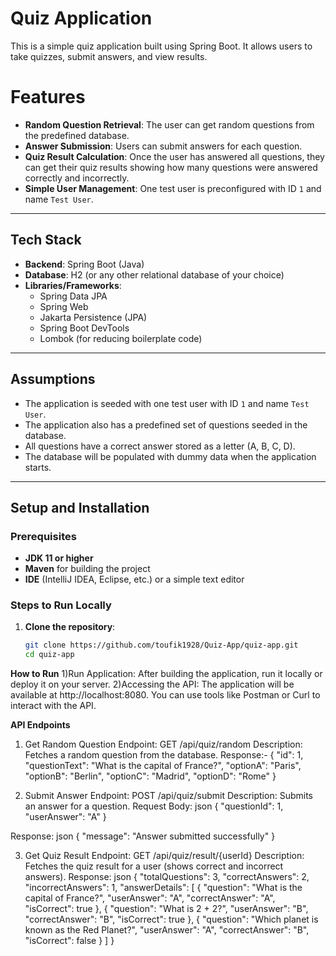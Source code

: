 # Quiz Application

This is a simple quiz application built using Spring Boot. It allows users to take quizzes, submit answers, and view results. 

# Features
- **Random Question Retrieval**: The user can get random questions from the predefined database.
- **Answer Submission**: Users can submit answers for each question.
- **Quiz Result Calculation**: Once the user has answered all questions, they can get their quiz results showing how many questions were answered correctly and incorrectly.
- **Simple User Management**: One test user is preconfigured with ID `1` and name `Test User`.

---

## Tech Stack
- **Backend**: Spring Boot (Java)
- **Database**: H2 (or any other relational database of your choice)
- **Libraries/Frameworks**:
  - Spring Data JPA
  - Spring Web
  - Jakarta Persistence (JPA)
  - Spring Boot DevTools
  - Lombok (for reducing boilerplate code)

---

## Assumptions
- The application is seeded with one test user with ID `1` and name `Test User`.
- The application also has a predefined set of questions seeded in the database.
- All questions have a correct answer stored as a letter (A, B, C, D).
- The database will be populated with dummy data when the application starts.

---

## Setup and Installation

### Prerequisites
- **JDK 11 or higher**
- **Maven** for building the project
- **IDE** (IntelliJ IDEA, Eclipse, etc.) or a simple text editor

### Steps to Run Locally

1. **Clone the repository**:
   ```bash
   git clone https://github.com/toufik1928/Quiz-App/quiz-app.git
   cd quiz-app

**How to Run**
1)Run Application: After building the application, run it locally or deploy it on your server.
2)Accessing the API: The application will be available at http://localhost:8080. You can use tools like Postman or Curl to interact with the API.


**API Endpoints**

1. Get Random Question
Endpoint: GET /api/quiz/random
Description: Fetches a random question from the database.
Response:-
        {
          "id": 1,
          "questionText": "What is the capital of France?",
          "optionA": "Paris",
          "optionB": "Berlin",
          "optionC": "Madrid",
          "optionD": "Rome"
        }

2. Submit Answer
Endpoint: POST /api/quiz/submit
Description: Submits an answer for a question.
Request Body:
        json
        {
          "questionId": 1,
          "userAnswer": "A"
        }

Response:
        json
        {
          "message": "Answer submitted successfully"
        }


3. Get Quiz Result
Endpoint: GET /api/quiz/result/{userId}
Description: Fetches the quiz result for a user (shows correct and incorrect answers).
Response:
        json
        {
          "totalQuestions": 3,
          "correctAnswers": 2,
          "incorrectAnswers": 1,
          "answerDetails": [
            {
              "question": "What is the capital of France?",
              "userAnswer": "A",
              "correctAnswer": "A",
              "isCorrect": true
            },
            {
              "question": "What is 2 + 2?",
              "userAnswer": "B",
              "correctAnswer": "B",
              "isCorrect": true
            },
            {
              "question": "Which planet is known as the Red Planet?",
              "userAnswer": "A",
              "correctAnswer": "B",
              "isCorrect": false
            }
          ]
        }

